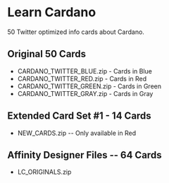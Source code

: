 # Learn Cardano
50 Twitter optimized info cards about Cardano. 

## Original 50 Cards
  - CARDANO_TWITTER_BLUE.zip - Cards in Blue
  - CARDANO_TWITTER_RED.zip - Cards in Red
  - CARDANO_TWITTER_GREEN.zip - Cards in Green
  - CARDANO_TWITTER_GRAY.zip - Cards in Gray

## Extended Card Set #1 - 14 Cards
- NEW_CARDS.zip -- Only available in Red

## Affinity Designer Files -- 64 Cards
- LC_ORIGINALS.zip
